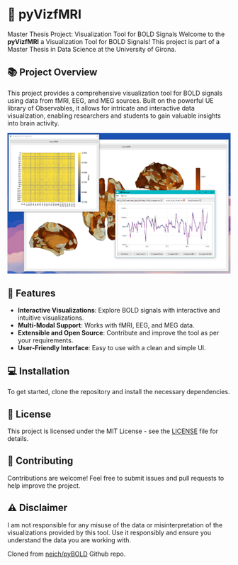 # 🧠 pyVizfMRI

Master Thesis Project: Visualization Tool for BOLD Signals
Welcome to the **pyVizfMRI** a Visualization Tool for BOLD Signals! This project is part of a Master Thesis in Data Science at the University of Girona.

## 📚 Project Overview

This project provides a comprehensive visualization tool for BOLD signals using data from fMRI, EEG, and MEG sources. Built on the powerful UE library of Observables, it allows for intricate and interactive data visualization, enabling researchers and students to gain valuable insights into brain activity.

![Overview](overview/overview.PNG)

## 🚀 Features

- **Interactive Visualizations**: Explore BOLD signals with interactive and intuitive visualizations.
- **Multi-Modal Support**: Works with fMRI, EEG, and MEG data.
- **Extensible and Open Source**: Contribute and improve the tool as per your requirements.
- **User-Friendly Interface**: Easy to use with a clean and simple UI.

## 💻 Installation

To get started, clone the repository and install the necessary dependencies.

## 📝 License

This project is licensed under the MIT License - see the [LICENSE](https://github.com/Jumalita/pyVizfMRI/blob/main/LICENSE) file for details.

## 🤝 Contributing

Contributions are welcome! Feel free to submit issues and pull requests to help improve the project.

## ⚠️ Disclaimer

I am not responsible for any misuse of the data or misinterpretation of the visualizations provided by this tool. Use it responsibly and ensure you understand the data you are working with.

Cloned from [neich/pyBOLD](https://github.com/neich/pyBOLD) Github repo.

